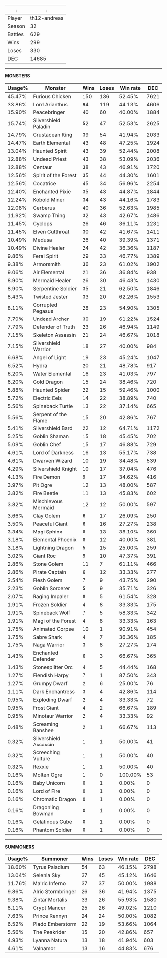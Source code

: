 .|.
|-|-
Player|th12-andreas
Season|32
Battles|629
Wins|299
Loses|330
DEC|14685

---
**MONSTERS**

Usage%|Monster|Wins|Loses|Win rate|DEC|
-|-|-|-|-|-|
45.47%|Furious Chicken|150|136|52.45%|7621|
33.86%|Lord Arianthus|94|119|44.13%|4606|
15.90%|Peacebringer|40|60|40.00%|1884|
15.74%|Silvershield Paladin|52|47|52.53%|2625|
14.79%|Crustacean King|39|54|41.94%|2033|
14.47%|Earth Elemental|43|48|47.25%|1924|
13.04%|Haunted Spirit|43|39|52.44%|2008|
12.88%|Undead Priest|43|38|53.09%|2036|
12.88%|Centaur|38|43|46.91%|1720|
12.56%|Spirit of the Forest|35|44|44.30%|1601|
12.56%|Cocatrice|45|34|56.96%|2254|
12.40%|Enchanted Pixie|35|43|44.87%|1844|
12.24%|Kobold Miner|34|43|44.16%|1783|
12.08%|Cerberus|40|36|52.63%|1985|
11.92%|Swamp Thing|32|43|42.67%|1486|
11.45%|Cyclops|26|46|36.11%|1231|
11.45%|Elven Cutthroat|30|42|41.67%|1411|
10.49%|Medusa|26|40|39.39%|1371|
10.49%|Divine Healer|24|42|36.36%|1187|
9.86%|Feral Spirit|29|33|46.77%|1389|
9.38%|Armorsmith|36|23|61.02%|1902|
9.06%|Air Elemental|21|36|36.84%|938|
8.90%|Mermaid Healer|26|30|46.43%|1430|
8.90%|Serpentine Soldier|35|21|62.50%|1846|
8.43%|Twisted Jester|33|20|62.26%|1553|
8.11%|Corrupted Pegasus|28|23|54.90%|1305|
7.79%|Undead Archer|30|19|61.22%|1524|
7.79%|Defender of Truth|23|26|46.94%|1149|
7.15%|Skeleton Assassin|21|24|46.67%|1018|
7.15%|Silvershield Warrior|18|27|40.00%|984|
6.68%|Angel of Light|19|23|45.24%|1047|
6.52%|Hydra|20|21|48.78%|917|
6.20%|Water Elemental|16|23|41.03%|797|
6.20%|Gold Dragon|15|24|38.46%|720|
5.88%|Haunted Spider|22|15|59.46%|1000|
5.72%|Electric Eels|14|22|38.89%|740|
5.56%|Spineback Turtle|13|22|37.14%|665|
5.56%|Serpent of the Flame|15|20|42.86%|767|
5.41%|Silvershield Bard|22|12|64.71%|1172|
5.25%|Goblin Shaman|15|18|45.45%|702|
5.09%|Goblin Chef|15|17|46.88%|729|
4.61%|Lord of Darkness|16|13|55.17%|738|
4.61%|Dwarven Wizard|10|19|34.48%|539|
4.29%|Silvershield Knight|10|17|37.04%|476|
4.13%|Fire Demon|9|17|34.62%|416|
3.97%|Pit Ogre|12|13|48.00%|587|
3.82%|Fire Beetle|11|13|45.83%|602|
3.82%|Mischievous Mermaid|12|12|50.00%|597|
3.66%|Clay Golem|6|17|26.09%|250|
3.50%|Peaceful Giant|6|16|27.27%|238|
3.34%|Magi Sphinx|8|13|38.10%|360|
3.18%|Elemental Phoenix|8|12|40.00%|381|
3.18%|Lightning Dragon|5|15|25.00%|259|
3.02%|Giant Roc|9|10|47.37%|391|
2.86%|Stone Golem|11|7|61.11%|466|
2.86%|Pirate Captain|6|12|33.33%|277|
2.54%|Flesh Golem|7|9|43.75%|290|
2.23%|Goblin Sorcerer|5|9|35.71%|326|
2.07%|Raging Impaler|8|5|61.54%|328|
1.91%|Frozen Soldier|4|8|33.33%|175|
1.91%|Spineback Wolf|7|5|58.33%|342|
1.91%|Magi of the Forest|4|8|33.33%|163|
1.75%|Animated Corpse|10|1|90.91%|454|
1.75%|Sabre Shark|4|7|36.36%|185|
1.75%|Naga Warrior|3|8|27.27%|174|
1.43%|Enchanted Defender|6|3|66.67%|365|
1.43%|Stonesplitter Orc|4|5|44.44%|168|
1.27%|Fiendish Harpy|7|1|87.50%|343|
1.27%|Grumpy Dwarf|2|6|25.00%|76|
1.11%|Dark Enchantress|3|4|42.86%|114|
0.95%|Exploding Dwarf|2|4|33.33%|72|
0.95%|Frost Giant|4|2|66.67%|189|
0.95%|Minotaur Warrior|2|4|33.33%|92|
0.48%|Screaming Banshee|2|1|66.67%|113|
0.32%|Silvershield Assassin|1|1|50.00%|41|
0.32%|Screeching Vulture|1|1|50.00%|40|
0.32%|Rexxie|1|1|50.00%|40|
0.16%|Molten Ogre|1|0|100.00%|53|
0.16%|Baby Unicorn|0|1|0.00%|0|
0.16%|Lord of Fire|0|1|0.00%|0|
0.16%|Chromatic Dragon|0|1|0.00%|0|
0.16%|Dragonling Bowman|0|1|0.00%|0|
0.16%|Gelatinous Cube|0|1|0.00%|0|
0.16%|Phantom Soldier|0|1|0.00%|0|

---
**SUMMONERS**

Usage%|Summoner|Wins|Loses|Win rate|DEC|
-|-|-|-|-|-|
18.60%|Tyrus Paladium|54|63|46.15%|2798|
13.04%|Selenia Sky|37|45|45.12%|1646|
11.76%|Malric Inferno|37|37|50.00%|1988|
9.86%|Alric Stormbringer|26|36|41.94%|1375|
9.38%|Zintar Mortalis|33|26|55.93%|1580|
8.11%|Crypt Mancer|25|26|49.02%|1210|
7.63%|Prince Rennyn|24|24|50.00%|1082|
6.52%|Plado Emberstorm|22|19|53.66%|1064|
5.56%|The Peakrider|15|20|42.86%|657|
4.93%|Lyanna Natura|13|18|41.94%|603|
4.61%|Valnamor|13|16|44.83%|676|
